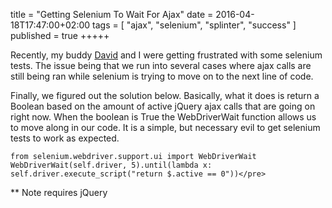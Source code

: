title = "Getting Selenium To Wait For Ajax"
date = 2016-04-18T17:47:00+02:00
tags = [
    "ajax",
    "selenium",
    "splinter",
    "success"
]
published = true
+++++

Recently, my buddy [David](http://davidgalitsky.com/) and I were getting frustrated with some selenium tests. The issue being that we run into several cases where ajax calls are still being ran while selenium is trying to move on to the next line of code.

Finally, we figured out the solution below. Basically, what it does is return a Boolean based on the amount of active jQuery ajax calls that are going on right now. When the boolean is True the WebDriverWait function allows us to move along in our code. It is a simple, but necessary evil to get selenium tests to work as expected.

```
from selenium.webdriver.support.ui import WebDriverWait
WebDriverWait(self.driver, 5).until(lambda x: self.driver.execute_script("return $.active == 0"))</pre>
```

** Note requires jQuery